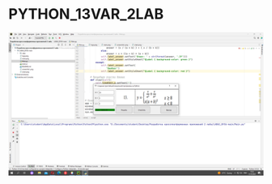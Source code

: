 # PYTHON_13VAR_2LAB
![Image text](https://github.com/harvey133/PYTHON_13VAR_2LAB/blob/main/Разработка%20кроссплатформенных%20приложений%202%20лаба/LABA2_RK13-main/ответ.png)

